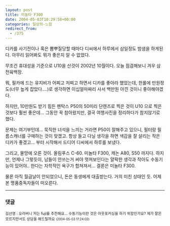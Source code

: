 ```yaml
---
layout: post
title: 미놀타 F300
date: 2004-05-03T10:29:58+00:00
categories: 일상의-느낌
redirect_from:
  - /375
---
```


디카를 사기전이나 혹은 뽐뿌질당할 때마다 디씨에서 하루에서 삼일정도 밤샘을 하게된다. 아무리 읽어봐도 뭐가 좋은지 알 수 없었다.

무조건 휴대성을 기준으로 U10을 산것이 2002년 10월이다. 오늘 점검해보니 겨우 삼천육백장.

뭐, 필카에 드는 유지비가 어찌고 저찌고 하면서 디카를 좋아라 했었는데, 한롤에 만원정도(너무 높게 잡았다....)로 생각하면 이십얼마짜리 사서 백만원 아낀 것이니 좋아해야겠다.

하지만, 10만원도 받기 힘든 펜탁스 P50의 50미리 단렌즈로 찍은 것이 U10 으로 찍은 것보다 훨씬 좋은데... 그동안 꾹 참아왔지만, 결국 여행사진을 정리하다가 참지않기로 했다.

문제는 여기부턴데... 묵직한 녀석을 느끼는 거라면 P50이 잘해주고 있으니, 필터랑 필름스캐너를 구매하는 것이 맞겠고. 항상 들고 다닐 생각을 하면 색감을 잘 살리는 작은 디카가 좋겠고... 부터 시작해서 드디어 디씨에서 하루를 보냈다.

그리고, 물망에 오른 것이. 올림푸스 C-60. 미놀타 F300, 캐논 A80, S50 까지다. 하지만, 언제나 그렇듯이, 남들이 안쓰는거 써야 멋져보인다는 얄팍한 생각과 작아도 수동기능이 있어야.. 한다는 자학적인 욕구가 합쳐져서... 결론은 미놀타 F300.

물론 아직 월급날이 안되었으니, 돈은 동생에게 대출받는다. 거의 미친 상태인 듯. 어제 본 명품중독자들이 떠오른다.

* * *

### 댓글



<!--- cmt:731 --->
<!--- mail: --->
<!--- parent:0 --->

<small class=comment>김선영 : 오라버니 저는 fuji를 추천해요... 수동기능이란 것은 아웃포커싱을 하기 위함인가요? 제가 잘은 모르지만서도 상담을 해드릴까요 <small>(2004-05-03 17:24:02)</small></small>

